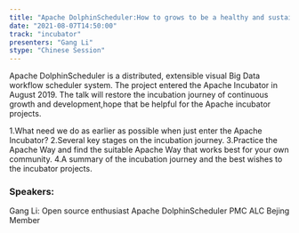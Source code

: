 ```yaml
---
title: "Apache DolphinScheduler:How to grows to be a healthy and sustainable community in the incubator"
date: "2021-08-07T14:50:00" 
track: "incubator"
presenters: "Gang Li"
stype: "Chinese Session"
---
```

Apache DolphinScheduler is a distributed, extensible visual Big Data workflow scheduler system. The project entered the Apache Incubator in August 2019.
 The talk will restore the incubation journey of continuous growth and development,hope that be helpful for the Apache incubator projects.
 

 1.What need we do as earlier as possible when just enter the Apache Incubator?
 2.Several key stages on the incubation journey.
 3.Practice the Apache Way and find the suitable Apache Way that works best for your own community.
 4.A summary of the incubation journey and the best wishes to the incubator projects.
 ### Speakers: 
 Gang Li: Open source enthusiast
Apache DolphinScheduler PMC
ALC Bejing Member
